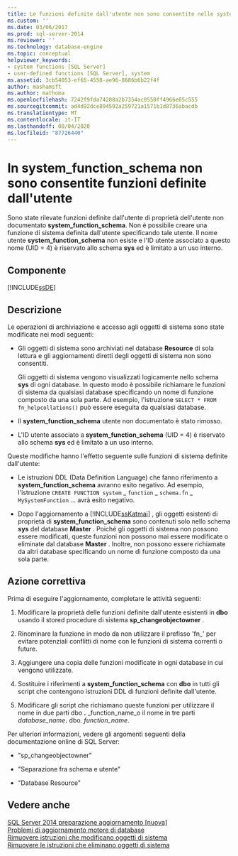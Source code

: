 ```yaml
---
title: Le funzioni definite dall'utente non sono consentite nelle system_function_schema | Microsoft Docs
ms.custom: ''
ms.date: 03/06/2017
ms.prod: sql-server-2014
ms.reviewer: ''
ms.technology: database-engine
ms.topic: conceptual
helpviewer_keywords:
- system functions [SQL Server]
- user-defined functions [SQL Server], system
ms.assetid: 3cb54053-ef65-4558-ae96-8686b6b22f4f
author: mashamsft
ms.author: mathoma
ms.openlocfilehash: 7242f9fda74288a2b7354ac0550ff4966e05c555
ms.sourcegitcommit: ad4d92dce894592a259721a1571b1d8736abacdb
ms.translationtype: MT
ms.contentlocale: it-IT
ms.lasthandoff: 08/04/2020
ms.locfileid: "87726440"
---
```

# <a name="user-defined-functions-are-not-allowed-in-system_function_schema"></a>In system_function_schema non sono consentite funzioni definite dall'utente
  Sono state rilevate funzioni definite dall'utente di proprietà dell'utente non documentato **system_function_schema**. Non è possibile creare una funzione di sistema definita dall'utente specificando tale utente. Il nome utente **system_function_schema** non esiste e l'ID utente associato a questo nome (UID = 4) è riservato allo schema **sys** ed è limitato a un uso interno.  
  
## <a name="component"></a>Componente  
 [!INCLUDE[ssDE](../../includes/ssde-md.md)]  
  
## <a name="description"></a>Descrizione  
 Le operazioni di archiviazione e accesso agli oggetti di sistema sono state modificate nei modi seguenti:  
  
-   Gli oggetti di sistema sono archiviati nel database **Resource** di sola lettura e gli aggiornamenti diretti degli oggetti di sistema non sono consentiti.  
  
     Gli oggetti di sistema vengono visualizzati logicamente nello schema **sys** di ogni database. In questo modo è possibile richiamare le funzioni di sistema da qualsiasi database specificando un nome di funzione composto da una sola parte. Ad esempio, l'istruzione `SELECT * FROM fn_helpcollations()` può essere eseguita da qualsiasi database.  
  
-   Il **system_function_schema** utente non documentato è stato rimosso.  
  
-   L'ID utente associato a **system_function_schema** (UID = 4) è riservato allo schema **sys** ed è limitato a un uso interno.  
  
 Queste modifiche hanno l'effetto seguente sulle funzioni di sistema definite dall'utente:  
  
-   Le istruzioni DDL (Data Definition Language) che fanno riferimento a **system_function_schema** avranno esito negativo. Ad esempio, l'istruzione `CREATE FUNCTION system` _ `function` \_ `schema.fn` \_ `MySystemFunction` ... avrà esito negativo.  
  
-   Dopo l'aggiornamento a [!INCLUDE[ssKatmai](../../includes/sskatmai-md.md)] , gli oggetti esistenti di proprietà di **system_function_schema** sono contenuti solo nello schema **sys** del database **Master** . Poiché gli oggetti di sistema non possono essere modificati, queste funzioni non possono mai essere modificate o eliminate dal database **Master** . Inoltre, non possono essere richiamate da altri database specificando un nome di funzione composto da una sola parte.  
  
## <a name="corrective-action"></a>Azione correttiva  
 Prima di eseguire l'aggiornamento, completare le attività seguenti:  
  
1.  Modificare la proprietà delle funzioni definite dall'utente esistenti in **dbo** usando il stored procedure di sistema **sp_changeobjectowner** .  
  
2.  Rinominare la funzione in modo da non utilizzare il prefisso 'fn_' per evitare potenziali conflitti di nome con le funzioni di sistema correnti o future.  
  
3.  Aggiungere una copia delle funzioni modificate in ogni database in cui vengono utilizzate.  
  
4.  Sostituire i riferimenti a **system_function_schema** con **dbo** in tutti gli script che contengono istruzioni DDL di funzioni definite dall'utente.  
  
5.  Modificare gli script che richiamano queste funzioni per utilizzare il nome in due parti dbo **.** _function_name_o il nome in tre parti _database_name_**.** dbo. *function_name*.  
  
 Per ulteriori informazioni, vedere gli argomenti seguenti della documentazione online di SQL Server:  
  
-   "sp_changeobjectowner"  
  
-   "Separazione fra schema e utente"  
  
-   "Database Resource"  
  
## <a name="see-also"></a>Vedere anche  
 [SQL Server 2014 preparazione aggiornamento &#91;nuova&#93;](sql-server-2014-upgrade-advisor.md)   
 [Problemi di aggiornamento motore di database](../../../2014/sql-server/install/database-engine-upgrade-issues.md)   
 [Rimuovere istruzioni che modificano oggetti di sistema](../../../2014/sql-server/install/remove-statements-that-modify-system-objects.md)   
 [Rimuovere le istruzioni che eliminano oggetti di sistema](../../../2014/sql-server/install/remove-statements-that-drop-system-objects.md)  
  
  
